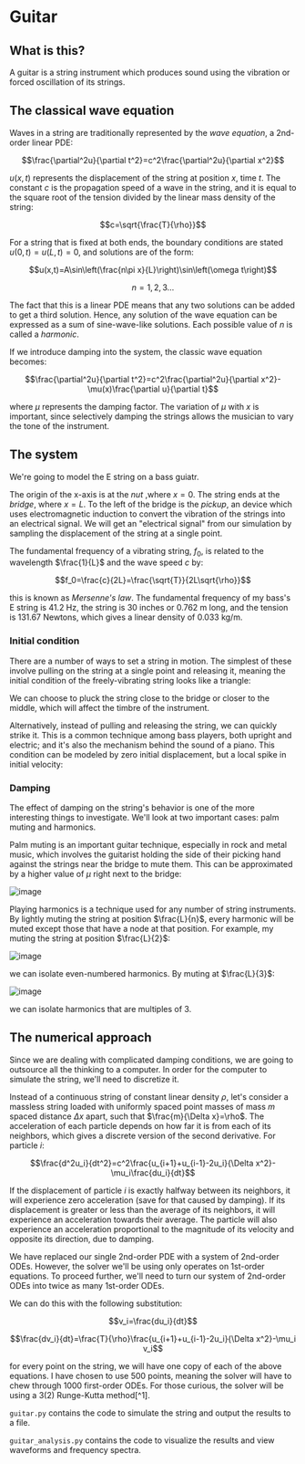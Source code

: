 # Guitar

## What is this?

A guitar is a string  instrument which produces sound using the vibration or forced oscillation of its strings.

## The classical wave equation

Waves in a string are traditionally represented by the *wave equation*, a 2nd-order linear PDE:

$$\frac{\partial^2u}{\partial t^2}=c^2\frac{\partial^2u}{\partial x^2}$$

$u(x,t)$ represents the displacement of the string at position $x$, time $t$. The constant $c$ is the propagation speed of a wave in the string, and it is equal to the square root of the tension divided by the linear mass density of the string:

$$c=\sqrt{\frac{T}{\rho}}$$

For a string that is fixed at both ends, the boundary conditions are stated $u(0,t)=u(L,t)=0$, and solutions are of the form:

$$u(x,t)=A\sin\left(\frac{n\pi x}{L}\right)\sin\left(\omega t\right)$$

$$n=1, 2, 3\dots$$

The fact that this is a linear PDE means that any two solutions can be added to get a third solution. Hence, any solution of the wave equation can be expressed as a sum of sine-wave-like solutions. Each possible value of $n$ is called a *harmonic*.

If we introduce damping into the system, the classic wave equation becomes:

$$\frac{\partial^2u}{\partial t^2}=c^2\frac{\partial^2u}{\partial x^2}-\mu(x)\frac{\partial u}{\partial t}$$

where $\mu$ represents the damping factor. The variation of $\mu$ with $x$ is important, since selectively damping the strings allows the musician to vary the tone of the instrument.

## The system

We're going to model the E string on a bass guiatr.

The origin of the x-axis is at the *nut* ,where $x=0$. The string ends at the *bridge*, where $x=L$.
To the left of the bridge is the *pickup*, an device which uses electromagnetic induction to convert the vibration of the strings into an electrical signal. We will get an "electrical signal" from our simulation by sampling the displacement of the string at a single point.

The fundamental frequency of a vibrating string, $f_0$, is related to the wavelength $\frac{1}{L}$ and the wave speed $c$ by:

$$f_0=\frac{c}{2L}=\frac{\sqrt{T}}{2L\sqrt{\rho}}$$

this is known as *Mersenne's law*. The fundamental frequency of my bass's E string is 41.2 Hz, the string is 30 inches or 0.762 m long, and the tension is 131.67 Newtons, which gives a linear density of 0.033 kg/m.

### Initial condition

There are a number of ways to set a string in motion. The simplest of these involve pulling on the string at a single point and releasing it, meaning the initial condition of the freely-vibrating string looks like a triangle:


We can choose to pluck the string close to the bridge or closer to the middle, which will affect the timbre of the instrument.


Alternatively, instead of pulling and releasing the string, we can quickly strike it. This is a common technique among bass players, both upright and electric; and it's also the mechanism behind the sound of a piano. This condition can be modeled by zero initial displacement, but a local spike in initial velocity:


### Damping

The effect of damping on the string's behavior is one of the more interesting things to investigate. We'll look at two important cases: palm muting and harmonics.

Palm muting is an important guitar technique, especially in rock and metal music, which involves the guitarist holding the side of their picking hand against the strings near the bridge to mute them. This can be approximated by a higher value of $\mu$ right next to the bridge:

![image](example_graphs/mu_palm.png)

Playing harmonics is a technique used for any number of string instruments. By lightly muting the string at position $\frac{L}{n}$, every harmonic will be muted except those that have a node at that position. For example, my muting the string at position $\frac{L}{2}$:

![image](example_graphs/mu_har2.png)

we can isolate even-numbered harmonics. By muting at $\frac{L}{3}$:

![image](example_graphs/mu_har3.png)

we can isolate harmonics that are multiples of 3.

## The numerical approach

Since we are dealing with complicated damping conditions, we are going to outsource all the thinking to a computer. In order for the computer to simulate the string, we'll need to discretize it.

Instead of a continuous string of constant linear density $\rho$, let's consider a massless string loaded with uniformly spaced point masses of mass $m$ spaced distance $\Delta x$ apart, such that $\frac{m}{\Delta x}=\rho$. The acceleration of each particle depends on how far it is from each of its neighbors, which gives a discrete version of the second derivative. For particle $i$:

$$\frac{d^2u_i}{dt^2}=c^2\frac{u_{i+1}+u_{i-1}-2u_i}{\Delta x^2}-\mu_i\frac{du_i}{dt}$$

If the displacement of particle $i$ is exactly halfway between its neighbors, it will experience zero acceleration (save for that caused by damping). If its displacement is greater or less than the average of its neighbors, it will experience an acceleration towards their average. The particle will also experience an acceleration proportional to the magnitude of its velocity and opposite its direction, due to damping.

We have replaced our single 2nd-order PDE with a system of 2nd-order ODEs. However, the solver we'll be using only operates on 1st-order equations. To proceed further, we'll need to turn our system of 2nd-order ODEs into twice as many 1st-order ODEs.

We can do this with the following substitution:

$$v_i=\frac{du_i}{dt}$$

$$\frac{dv_i}{dt}=\frac{T}{\rho}\frac{u_{i+1}+u_{i-1}-2u_i}{\Delta x^2}-\mu_i v_i$$

for every point on the string, we will have one copy of each of the above equations. I have chosen to use 500 points, meaning the solver will have to chew through 1000 first-order ODEs. For those curious, the solver will be using a 3(2) Runge-Kutta method[^1].

`guitar.py` contains the code to simulate the string and output the results to a file.

`guitar_analysis.py` contains the code to visualize the results and view waveforms and frequency spectra.

